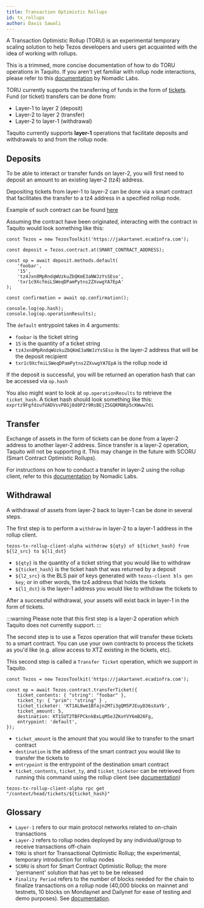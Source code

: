 ```yaml
---
title: Transaction Optimistic Rollups
id: tx_rollups
author: Davis Sawali
---
```


A Transaction Optimistic Rollup (TORU) is an experimental temporary scaling solution to help Tezos developers and users get acquainted with the idea of working with rollups. 

This is a trimmed, more concise documentation of how to do TORU operations in Taquito. If you aren't yet familiar with rollup node interactions, please refer to this [documentation](https://tezos.gitlab.io/alpha/transaction_rollups.html?highlight=transaction%20rollups#transaction-rollups) by Nomadic Labs.

TORU currently supports the transferring of funds in the form of [tickets](https://tezostaquito.io/docs/tickets). Fund (or ticket) transfers can be done from:
- Layer-1 to layer 2 (deposit)
- Layer-2 to layer 2 (transfer)
- Layer-2 to layer-1 (withdrawal)

Taquito currently supports **layer-1** operations that facilitate deposits and withdrawals to and from the rollup node.

## Deposits
To be able to interact or transfer funds on layer-2, you will first need to deposit an amount to an existing layer-2 (tz4) address. 

Depositing tickets from layer-1 to layer-2 can be done via a smart contract that facilitates the transfer to a tz4 address in a specified rollup node.

Example of such contract can be found [here](https://tezos.gitlab.io/alpha/transaction_rollups.html?highlight=transaction%20rollups#depositing-assets-on-a-rollup)

Assuming the contract have been originated, interacting with the contract in Taquito would look something like this:
```
const Tezos = new TezosToolkit('https://jakartanet.ecadinfra.com');

const deposit = Tezos.contract.at(SMART_CONTRACT_ADDRESS);

const op = await deposit.methods.default(
    'foobar',
    '15',
    'tz4Jxn8MpRndqWUzkuZbQKmE3aNWJzYsSEso',
    'txr1c9XcfmiLSWeqDPamPytns2ZXvwgYA7EpA'
);

const confirmation = await op.confirmation();

console.log(op.hash);
console.log(op.operationResults);
```
The `default` entrypoint takes in 4 arguments:
- `foobar` is the ticket string
- `15` is the quantity of a ticket string
- `tz4Jxn8MpRndqWUzkuZbQKmE3aNWJzYsSEso` is the layer-2 address that will be the deposit recipient
- `txr1c9XcfmiLSWeqDPamPytns2ZXvwgYA7EpA` is the rollup node id 

If the deposit is successful, you will be returned an operation hash that can be accessed via `op.hash`

You also might want to look at `op.operationResults` to retrieve the `ticket_hash`. A ticket hash should look something like this: `exprtz9FgfdzufUADVsvP8Gj8d8PZr9RsBEjZ5GQKM8Kp5cKWww7di`

## Transfer
Exchange of assets in the form of tickets can be done from a layer-2 address to another layer-2 address. Since transfer is a layer-2 operation, Taquito will not be supporting it. This may change in the future with SCORU (Smart Contract Optimistic Rollups).

For instructions on how to conduct a transfer in layer-2 using the rollup client, refer to this [documentation](https://tezos.gitlab.io/alpha/transaction_rollups.html?highlight=transaction%20rollups#exchanging-assets-inside-a-rollup) by Nomadic Labs.

## Withdrawal
A withdrawal of assets from layer-2 back to layer-1 can be done in several steps.

The first step is to perform a `withdraw` in layer-2 to a layer-1 address in the rollup client.
```
tezos-tx-rollup-client-alpha withdraw ${qty} of ${ticket_hash} from ${l2_src} to ${l1_dst}
```

- `${qty}` is the quantity of a ticket string that you would like to withdraw
- `${ticket_hash}` is the ticket hash that was returned by a deposit 
- `${l2_src}` is the BLS pair of keys generated with `tezos-client bls gen key`; or in other words, the tz4 address that holds the tickets 
- `${l1_dst}` is the layer-1 address you would like to withdraw the tickets to

After a successful withdrawal, your assets will exist back in layer-1 in the form of tickets.

:::warning
Please note that this first step is a layer-2 operation which Taquito does not currently support. 
:::



The second step is to use a Tezos operation that will transfer these tickets to a smart contract. You can use your own contracts to process the tickets as you'd like (e.g. allow access to XTZ existing in the tickets, etc).

This second step is called a `Transfer Ticket` operation, which we support in Taquito. 

```
const Tezos = new TezosToolkit('https://jakartanet.ecadinfra.com');

const op = await Tezos.contract.transferTicket({
    ticket_contents: { "string": "foobar" },
    ticket_ty: { "prim": "string" } ,
    ticket_ticketer: 'KT1AL8we1Bfajn2M7i3gQM5PJEuyD36sXaYb',
    ticket_amount: 5,
    destination: KT1SUT2TBFPCknkBxLqM5eJZKoYVY6mB26Fg,
    entrypoint: 'default',
});
```
- `ticket_amount` is the amount that you would like to transfer to the smart contract
- `destination` is the address of the smart contract you would like to transfer the tickets to
- `entrypoint` is the entrypoint of the destination smart contract
- `ticket_contents`, `ticket_ty`, and `ticket_ticketer` can be retrieved from running this command using the rollup client (see [documentation](https://tezos.gitlab.io/alpha/transaction_rollups.html?highlight=transaction%20rollups#exchanging-assets-inside-a-rollup))
```
tezos-tx-rollup-client-alpha rpc get "/context/head/tickets/${ticket_hash}"
```

## Glossary
- `Layer-1` refers to our main protocol networks related to on-chain transactions
- `Layer-2` refers to rollup nodes deployed by any individual/group to receive transactions off-chain
- `TORU` is short for Transactional Optimistic Rollup; the experimental, temporary introduction for rollup nodes
- `SCORU` is short for Smart Contract Optimistic Rollup; the more 'permanent' solution that has yet to be be released
- `Finality Period` refers to the number of blocks needed for the chain to finalize transactions on a rollup node (40,000 blocks on mainnet and testnets, 10 blocks on Mondaynet and Dailynet for ease of testing and demo purposes). See [documentation](https://tezos.gitlab.io/alpha/transaction_rollups.html?highlight=transaction%20rollups#commitments-and-rejections).
